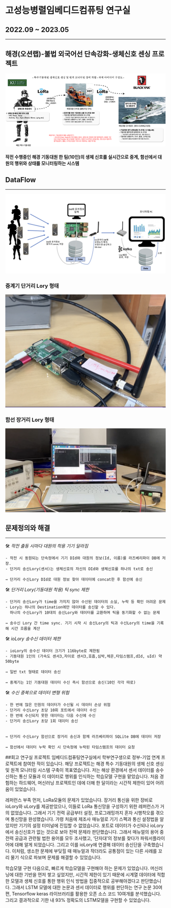 # 고성능병렬임베디드컴퓨팅 연구실
## 2022.09 ~ 2023.05

---
## 해경(오션랩)-불법 외국어선 단속강화-생체신호 센싱 프로젝트
![about_project](./about_project.png)


#### 작전 수행중인 해경 기동대원 한 팀(10인)의 생체 신호를 실시간으로 중계, 함선에서 대원의 행위와 상태를 모니터링하는 시스템

## DataFlow

---
![LoRaNetwork_dataflow1](./LoRaNetwork_dataflow1.png)


### 중계기 단거리 Lory 형태
![raspberryPi_uLory](./raspberryPi_uLory.png)


### 함선 장거리 Lory 형태
![uLory_ioLory_powersupply](./uLory_ioLory_powersupply.png)

## 문제정의와 해결

---

<aside>
    🛠 <em>작전 출동 시마다 대원의 착용 기기 달라짐</em>
    
</aside>

    - 작전 시 동원되는 단속정에서 기기 DId와 대원의 정보(Id, 이름)를 라즈베리파이 DB에 저장.
    - 단거리 송신Lory(센서)는 생체신호의 자신의 DId와 생체신호를 하나의 txt로 송신
    
    → 단거리 수신Lory DId로 대원 정보 찾아 데이터에 concat한 후 함선에 송신


<aside>
    🛠 <em>단거리 Lory(기동대원 착용) 틱 sync 제한</em>
    
</aside>

    - 단거리 송신Lory가 time을 가지지 않아 수신된 데이터의 소실, 누락 등 확인 어려운 문제
    - Lory는 하나의 Destination에만 데이터를 송신할 수 있다. 
      하나의 수신Lory가 10대의 송신Lory와 데이터를 교환하며 틱을 동기화할 수 없는 문제
    
    → 송수신 Lory 간 time sync. 기기 시작 시 송신Lory의 틱과 수신Lory의 time을 기록해 시간 흐름을 계산
    

<aside>
    🛠 <em>ioLory 송수신 데이터 제한</em>
    
</aside>

    - ioLory의 송수신 데이터 크기가 116byte로 제한됨
    - 기동대원 1인의 (가속도 센서3,자이로 센서3,호흡,심박,체온,타임스탬프,dId, uId) 약 50byte

    → 일반 txt 형태로 데이터 송신
    
    → 중계기는 1인 기동대원 데이터 수신 즉시 함선으로 송신(10인 각각 따로)


<aside>
    🛠 <em>수신 중복으로 데이터 변형 위험</em>
    
</aside>

    - 한 번에 많은 인원의 데이터가 수신될 시 데이터 손상 위험
    - 단거리 수신Lory 초당 10회 포트에서 데이터 수신
    - 한 번에 수신되지 못한 데이터는 다음 수신에 수신
    - 단거리 송신Lory 초당 1회 데이터 송신

    
    → 단거리 수신Lory 함선으로 장거리 송신과 함께 라즈베리파이 SQLite DB에 데이터 저장

    → 함선에서 데이터 누락 확인 시 단속정에 누락된 타임스탬프의 데이터 요청



##회고
연구실 프로젝트
	임베디드컴퓨팅연구실에서 학부연구생으로 정부-기업 연계 프로젝트에 참여한 적이 있습니다. 해당 프로젝트는 해경 특수 기동대원의 생체 신호 센싱 및 원격 모니터링 시스템 구축이 목표였습니다. 저는 해상 환경에서 센서 데이터를 송수신하는 통신 모듈과 이 데이터로 행위를 인식하는 학습모델 구현을 맡았습니다. 처음 경험하는 하드웨어, 머신러닝 프로젝트인 데에 더해 한 달이라는 시간적 제한이 있어 어려움이 있었습니다.

레퍼런스 부족
	먼저, LoRa모듈의 문제가 있었습니다. 장거리 통신을 위한 장비로 ioLory와 uLory를 제공받았으나, 이들로 LoRa 통신망을 구성하기 위한 레퍼런스가 거의 없었습니다. 그래서 기기 전력 공급부터 설정, 프로그래밍까지 혼자 시행착오를 겪으며 통신망을 완성했습니다. 가령 처음에 제조사 매뉴얼로 기기 스펙과 통신 설정법을 알았지만 기기의 설정 터미널에 진입할 수 없었습니다. 포트로 데이터가 수신되나 ioLory에서 송신신호가 없는 것으로 보아 전력 문제라 판단했습니다. 그래서 매뉴얼의 용어 중 전력 공급과 관련될 법한 용어를 모두 조사했고, ‘단자대’의 정보를 찾다가 파워서플라이어에 대해 알게 되었습니다. 그리고 이를 ioLory에 연결해 데이터 송신단을 구축했습니다. 이처럼, 생소한 문제에 부딪힐 때 매뉴얼과 작더라도 공통점이 있는 다른 사례를 꼬리 물기 식으로 파보며 문제를 해결할 수 있었습니다.

학습모델 구현
		다음으로, 빠르게 학습모델을 구현해야 하는 문제가 있었습니다. 머신러닝에 대한 기반을 먼저 쌓고 싶었지만, 시간적 제한이 있기 때문에 시계열 데이터에 적합한 모델과 생체 신호를 통한 행위 인식 방법을 집중적으로 공부해야겠다고 판단했습니다. 그래서 LSTM 모델에 대한 논문과 센서 데이터로 행위를 판단하는 연구 논문 30여편, Tensorflow keras 라이브러리를 활용한 오픈 소스 코드 10여개를 분석했습니다. 그리고 결과적으로 기한 내 93% 정확도의 LSTM모델을 구현할 수 있었습니다.

